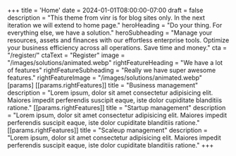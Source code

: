+++
title = 'Home'
date = 2024-01-01T08:00:00-07:00
draft = false
description = "This theme from vinr is for blog sites only. In the next iteration we will extend to home page."
heroHeading = "Do your thing. For everything else, we have a solution."
heroSubheading = "Manage your resources, assets and finances with our effortless enterprise tools. Optimize your business efficiency across all operations. Save time and money."
cta = "/register/"
ctaText = "Register"
image = "/images/solutions/animated.webp"
rightFeatureHeading = "We have a lot of features"
rightFeatureSubheading = "Really we have super awesome features."
rightFeatureImage = "/images/solutions/animated.webp"
[params]
[[params.rightFeatures]]
title = "Business management"
description = "Lorem ipsum, dolor sit amet consectetur adipisicing elit. Maiores impedit perferendis suscipit eaque, iste dolor cupiditate blanditiis ratione."
[[params.rightFeatures]]
title = "Startup management"
description = "Lorem ipsum, dolor sit amet consectetur adipisicing elit. Maiores impedit perferendis suscipit eaque, iste dolor cupiditate blanditiis ratione."
[[params.rightFeatures]]
title = "Scaleup management"
description = "Lorem ipsum, dolor sit amet consectetur adipisicing elit. Maiores impedit perferendis suscipit eaque, iste dolor cupiditate blanditiis ratione."
+++
